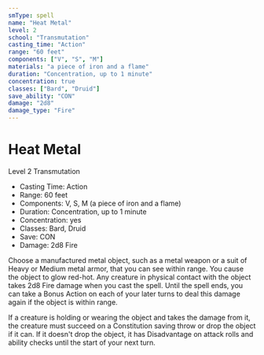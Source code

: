 ```yaml
---
smType: spell
name: "Heat Metal"
level: 2
school: "Transmutation"
casting_time: "Action"
range: "60 feet"
components: ["V", "S", "M"]
materials: "a piece of iron and a flame"
duration: "Concentration, up to 1 minute"
concentration: true
classes: ["Bard", "Druid"]
save_ability: "CON"
damage: "2d8"
damage_type: "Fire"
---
```


# Heat Metal
Level 2 Transmutation

- Casting Time: Action
- Range: 60 feet
- Components: V, S, M (a piece of iron and a flame)
- Duration: Concentration, up to 1 minute
- Concentration: yes
- Classes: Bard, Druid
- Save: CON
- Damage: 2d8 Fire

Choose a manufactured metal object, such as a metal weapon or a suit of Heavy or Medium metal armor, that you can see within range. You cause the object to glow red-hot. Any creature in physical contact with the object takes 2d8 Fire damage when you cast the spell. Until the spell ends, you can take a Bonus Action on each of your later turns to deal this damage again if the object is within range.

If a creature is holding or wearing the object and takes the damage from it, the creature must succeed on a Constitution saving throw or drop the object if it can. If it doesn't drop the object, it has Disadvantage on attack rolls and ability checks until the start of your next turn.
